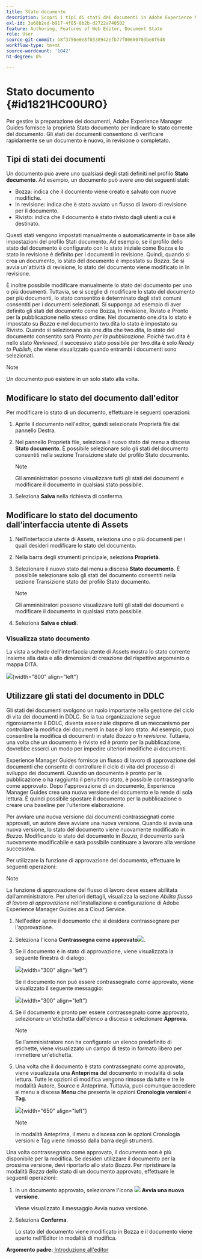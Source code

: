 ```yaml
---
title: Stato documento
description: Scopri i tipi di stati dei documenti in Adobe Experience Manager Guides. Scopri come modificare o visualizzare lo stato del documento e come utilizzarlo in DDLC.
exl-id: 3a68b2ed-b917-4f05-8b2b-d2722a740502
feature: Authoring, Features of Web Editor, Document State
role: User
source-git-commit: b8f3756e0e8f0338942efb77f00600703be8f6d8
workflow-type: tm+mt
source-wordcount: '1042'
ht-degree: 0%

---
```


# Stato documento {#id1821HC00URO}

Per gestire la preparazione dei documenti, Adobe Experience Manager Guides fornisce la proprietà Stato documento per indicare lo stato corrente del documento. Gli stati dei documenti consentono di verificare rapidamente se un documento è nuovo, in revisione o completato.

## Tipi di stati dei documenti

Un documento può avere uno qualsiasi degli stati definiti nel profilo **Stato documento**. Ad esempio, un documento può avere uno dei seguenti stati:

- Bozza: indica che il documento viene creato e salvato con nuove modifiche.
- In revisione: indica che è stato avviato un flusso di lavoro di revisione per il documento.
- Rivisto: indica che il documento è stato rivisto dagli utenti a cui è destinato.

Questi stati vengono impostati manualmente o automaticamente in base alle impostazioni del profilo Stati documento. Ad esempio, se il profilo dello stato del documento è configurato con lo stato iniziale come Bozza e lo stato In revisione è definito per i documenti in revisione. Quindi, quando si crea un documento, lo stato del documento è impostato su *Bozza*. Se si avvia un&#39;attività di revisione, lo stato del documento viene modificato in In revisione.

È inoltre possibile modificare manualmente lo stato del documento per uno o più documenti. Tuttavia, se si sceglie di modificare lo stato del documento per più documenti, lo stato consentito è determinato dagli stati comuni consentiti per i documenti selezionati. Si supponga ad esempio di aver definito gli stati del documento come Bozza, In revisione, Rivisto e Pronto per la pubblicazione nello stesso ordine. Nel documento one.dita lo stato è impostato su *Bozza* e nel documento two.dita lo stato è impostato su Rivisto. Quando si selezionano sia one.dita che two.dita, lo stato del documento consentito sarà *Pronto per la pubblicazione*. Poiché two.dita è nello stato *Reviewed*, il successivo stato possibile per two.dita è solo *Ready to Publish*, che viene visualizzato quando entrambi i documenti sono selezionati.

>[!NOTE]
>
> Un documento può esistere in un solo stato alla volta.

## Modificare lo stato del documento dall&#39;editor

Per modificare lo stato di un documento, effettuare le seguenti operazioni:

1. Aprite il documento nell&#39;editor, quindi selezionate Proprietà file dal pannello Destra.
1. Nel pannello Proprietà file, seleziona il nuovo stato dal menu a discesa **Stato documento**. È possibile selezionare solo gli stati del documento consentiti nella sezione Transizione stato del profilo Stato documento.

   >[!NOTE]
   >
   >Gli amministratori possono visualizzare tutti gli stati dei documenti e modificare il documento in qualsiasi stato possibile.

1. Seleziona **Salva** nella richiesta di conferma.

## Modificare lo stato del documento dall’interfaccia utente di Assets

1. Nell’interfaccia utente di Assets, seleziona uno o più documenti per i quali desideri modificare lo stato del documento.
1. Nella barra degli strumenti principale, seleziona **Proprietà**.
1. Selezionare il nuovo stato dal menu a discesa **Stato documento**. È possibile selezionare solo gli stati del documento consentiti nella sezione Transizione stato del profilo Stato documento.

   >[!NOTE]
   >
   >Gli amministratori possono visualizzare tutti gli stati dei documenti e modificare il documento in qualsiasi stato possibile.

1. Seleziona **Salva e chiudi**.

### Visualizza stato documento

La vista a schede dell&#39;interfaccia utente di Assets mostra lo stato corrente insieme alla data e alle dimensioni di creazione del rispettivo argomento o mappa DITA.

![](images/document_state.png){width="800" align="left"}

## Utilizzare gli stati del documento in DDLC

Gli stati dei documenti svolgono un ruolo importante nella gestione del ciclo di vita dei documenti in DDLC. Se la tua organizzazione segue rigorosamente il DDLC, diventa essenziale disporre di un meccanismo per controllare la modifica dei documenti in base al loro stato. Ad esempio, puoi consentire la modifica di documenti in stato *Bozza* o *In revisione*. Tuttavia, una volta che un documento è rivisto ed è pronto per la pubblicazione, dovrebbe esserci un modo per impedire ulteriori modifiche ai documenti.

Experience Manager Guides fornisce un flusso di lavoro di approvazione dei documenti che consente di controllare il ciclo di vita del processo di sviluppo dei documenti. Quando un documento è pronto per la pubblicazione o ha raggiunto il penultimo stato, è possibile contrassegnarlo come approvato. Dopo l&#39;approvazione di un documento, Experience Manager Guides crea una nuova versione del documento e lo rende di sola lettura. È quindi possibile spostare il documento per la pubblicazione o creare una baseline per l&#39;ulteriore elaborazione.

Per avviare una nuova versione dai documenti contrassegnati come approvati, un autore deve avviare una nuova versione. Quando si avvia una nuova versione, lo stato del documento viene nuovamente modificato in *Bozza*. Modificando lo stato del documento in *Bozza*, il documento sarà nuovamente modificabile e sarà possibile continuare a lavorare alla versione successiva.

Per utilizzare la funzione di approvazione del documento, effettuare le seguenti operazioni:

>[!NOTE]
>
> La funzione di approvazione del flusso di lavoro deve essere abilitata dall’amministratore. Per ulteriori dettagli, visualizza la sezione *Abilita flusso di lavoro di approvazione* nell&#39;installazione e configurazione di Adobe Experience Manager Guides as a Cloud Service.

1. Nell&#39;editor aprire il documento che si desidera contrassegnare per l&#39;approvazione.

1. Seleziona l&#39;icona **Contrassegna come approvato**![](images/mark_approve_icon.svg).

1. Se il documento è in stato di approvazione, viene visualizzata la seguente finestra di dialogo:

   ![](images/mark-approved-correct-state.png){width="300" align="left"}

   Se il documento non può essere contrassegnato come approvato, viene visualizzato il seguente messaggio:

   ![](images/mark-approved-incorrect-state.png){width="300" align="left"}

1. Se il documento è pronto per essere contrassegnato come approvato, selezionare un&#39;etichetta dall&#39;elenco a discesa e selezionare **Approva**.

   >[!NOTE]
   >
   > Se l&#39;amministratore non ha configurato un elenco predefinito di etichette, viene visualizzato un campo di testo in formato libero per immettere un&#39;etichetta.

1. Una volta che il documento è stato contrassegnato come approvato, viene visualizzata una **Anteprima** del documento in modalità di sola lettura. Tutte le opzioni di modifica vengono rimosse da tutte e tre le modalità Autore, Source e Anteprima. Tuttavia, puoi comunque accedere al menu a discesa **Menu** che presenta le opzioni **Cronologia versioni** e **Tag**.

   ![](images/approved-doc-read-only.png){width="650" align="left"}

   >[!NOTE]
   >
   > In modalità Anteprima, il menu a discesa con le opzioni Cronologia versioni e Tag viene rimosso dalla barra degli strumenti.


Una volta contrassegnato come approvato, il documento non è più disponibile per la modifica. Se desideri utilizzare il documento per la prossima versione, devi riportarlo allo stato *Bozza*. Per ripristinare la modalità *Bozza* dello stato di un documento approvato, effettuare le seguenti operazioni:

1. In un documento approvato, selezionare l&#39;icona ![](images/approved-restart-draft-mode-icon.svg) **Avvia una nuova versione**.

   Viene visualizzato il messaggio Avvia nuova versione.

1. Seleziona **Conferma**.

   Lo stato del documento viene modificato in Bozza e il documento viene aperto nell&#39;Editor in modalità di modifica.


**Argomento padre:**[ Introduzione all&#39;editor](web-editor.md)
